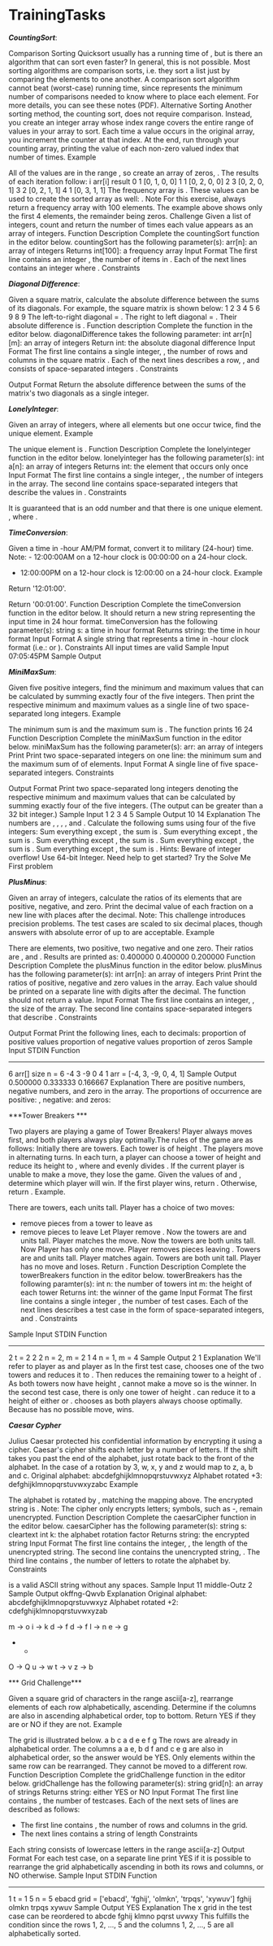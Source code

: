 # TrainingTasks

***CountingSort***:

Comparison Sorting
Quicksort usually has a running time of , but is there an algorithm that can sort even faster? In general, this is not possible. Most sorting algorithms are comparison sorts, i.e. they sort a list just by comparing the elements to one another. A comparison sort algorithm cannot beat  (worst-case) running time, since represents the minimum number of comparisons needed to know where to place each element. For more details, you can see these notes (PDF).
Alternative Sorting
Another sorting method, the counting sort, does not require comparison. Instead, you create an integer array whose index range covers the entire range of values in your array to sort. Each time a value occurs in the original array, you increment the counter at that index. At the end, run through your counting array, printing the value of each non-zero valued index that number of times.
Example

All of the values are in the range , so create an array of zeros, . The results of each iteration follow:
i	arr[i]	result
0	1	[0, 1, 0, 0]
1	1	[0, 2, 0, 0]
2	3	[0, 2, 0, 1]
3	2	[0, 2, 1, 1]
4	1	[0, 3, 1, 1]
The frequency array is . These values can be used to create the sorted array as well: .
Note
For this exercise, always return a frequency array with 100 elements. The example above shows only the first 4 elements, the remainder being zeros.
Challenge
Given a list of integers, count and return the number of times each value appears as an array of integers.
Function Description
Complete the countingSort function in the editor below.
countingSort has the following parameter(s):
arr[n]: an array of integers
Returns
int[100]: a frequency array
Input Format
The first line contains an integer , the number of items in .
Each of the next  lines contains an integer  where .
Constraints



***Diagonal Difference***:

Given a square matrix, calculate the absolute difference between the sums of its diagonals.
For example, the square matrix  is shown below:
1 2 3
4 5 6
9 8 9
The left-to-right diagonal = . The right to left diagonal = . Their absolute difference is .
Function description
Complete the  function in the editor below.
diagonalDifference takes the following parameter:
int arr[n][m]: an array of integers
Return
int: the absolute diagonal difference
Input Format
The first line contains a single integer, , the number of rows and columns in the square matrix .
Each of the next  lines describes a row, , and consists of  space-separated integers .
Constraints

Output Format
Return the absolute difference between the sums of the matrix's two diagonals as a single integer.


***LonelyInteger***:

Given an array of integers, where all elements but one occur twice, find the unique element.
Example

The unique element is .
Function Description
Complete the lonelyinteger function in the editor below.
lonelyinteger has the following parameter(s):
int a[n]: an array of integers
Returns
int: the element that occurs only once
Input Format
The first line contains a single integer, , the number of integers in the array.
The second line contains  space-separated integers that describe the values in .
Constraints

It is guaranteed that  is an odd number and that there is one unique element.
, where .



***TimeConversion***:

Given a time in -hour AM/PM format, convert it to military (24-hour) time.
Note: - 12:00:00AM on a 12-hour clock is 00:00:00 on a 24-hour clock.
- 12:00:00PM on a 12-hour clock is 12:00:00 on a 24-hour clock.
Example

Return '12:01:00'.

Return '00:01:00'.
Function Description
Complete the timeConversion function in the editor below. It should return a new string representing the input time in 24 hour format.
timeConversion has the following parameter(s):
string s: a time in  hour format
Returns
string: the time in  hour format
Input Format
A single string  that represents a time in -hour clock format (i.e.:  or ).
Constraints
All input times are valid
Sample Input
07:05:45PM
Sample Output


***MiniMaxSum***:

Given five positive integers, find the minimum and maximum values that can be calculated by summing exactly four of the five integers. Then print the respective minimum and maximum values as a single line of two space-separated long integers.
Example

The minimum sum is  and the maximum sum is . The function prints
16 24
Function Description
Complete the miniMaxSum function in the editor below.
miniMaxSum has the following parameter(s):
arr: an array of  integers
Print
Print two space-separated integers on one line: the minimum sum and the maximum sum of  of  elements.
Input Format
A single line of five space-separated integers.
Constraints

Output Format
Print two space-separated long integers denoting the respective minimum and maximum values that can be calculated by summing exactly four of the five integers. (The output can be greater than a 32 bit integer.)
Sample Input
1 2 3 4 5
Sample Output
10 14
Explanation
The numbers are , , , , and . Calculate the following sums using four of the five integers:
Sum everything except , the sum is .
Sum everything except , the sum is .
Sum everything except , the sum is .
Sum everything except , the sum is .
Sum everything except , the sum is .
Hints: Beware of integer overflow! Use 64-bit Integer.
Need help to get started? Try the Solve Me First problem



***PlusMinus***:

Given an array of integers, calculate the ratios of its elements that are positive, negative, and zero. Print the decimal value of each fraction on a new line with  places after the decimal.
Note: This challenge introduces precision problems. The test cases are scaled to six decimal places, though answers with absolute error of up to  are acceptable.
Example

There are  elements, two positive, two negative and one zero. Their ratios are ,  and . Results are printed as:
0.400000
0.400000
0.200000
Function Description
Complete the plusMinus function in the editor below.
plusMinus has the following parameter(s):
int arr[n]: an array of integers
Print
Print the ratios of positive, negative and zero values in the array. Each value should be printed on a separate line with  digits after the decimal. The function should not return a value.
Input Format
The first line contains an integer, , the size of the array.
The second line contains  space-separated integers that describe .
Constraints


Output Format
Print the following  lines, each to  decimals:
proportion of positive values
proportion of negative values
proportion of zeros
Sample Input
STDIN           Function
-----           --------
6               arr[] size n = 6
-4 3 -9 0 4 1   arr = [-4, 3, -9, 0, 4, 1]
Sample Output
0.500000
0.333333
0.166667
Explanation
There are  positive numbers,  negative numbers, and  zero in the array.
The proportions of occurrence are positive:  , negative:  and zeros:


***Tower Breakers ***

Two players are playing a game of Tower Breakers! Player  always moves first, and both players always play optimally.The rules of the game are as follows:
Initially there are  towers.
Each tower is of height .
The players move in alternating turns.
In each turn, a player can choose a tower of height  and reduce its height to , where  and  evenly divides .
If the current player is unable to make a move, they lose the game.
Given the values of  and , determine which player will win. If the first player wins, return . Otherwise, return .
Example.   

There are  towers, each  units tall. Player  has a choice of two moves: 
- remove  pieces from a tower to leave  as  
- remove  pieces to leave 
Let Player  remove . Now the towers are  and  units tall.
Player  matches the move. Now the towers are both  units tall.
Now Player  has only one move.
Player  removes  pieces leaving . Towers are  and  units tall. 
Player  matches again. Towers are both  unit tall.
Player  has no move and loses. Return .
Function Description
Complete the towerBreakers function in the editor below.
towerBreakers has the following paramter(s):
int n: the number of towers
int m: the height of each tower
Returns
int: the winner of the game
Input Format
The first line contains a single integer , the number of test cases. 
Each of the next  lines describes a test case in the form of  space-separated integers,  and .
Constraints


Sample Input
STDIN   Function
-----   --------
2       t = 2
2 2     n = 2, m = 2
1 4     n = 1, m = 4
Sample Output
2
1
Explanation
We'll refer to player  as  and player  as 
In the first test case,  chooses one of the two towers and reduces it to . Then  reduces the remaining tower to a height of . As both towers now have height ,  cannot make a move so  is the winner.
In the second test case, there is only one tower of height .  can reduce it to a height of either  or .  chooses  as both players always choose optimally. Because  has no possible move,  wins.



***Caesar Cypher***

Julius Caesar protected his confidential information by encrypting it using a cipher. Caesar's cipher shifts each letter by a number of letters. If the shift takes you past the end of the alphabet, just rotate back to the front of the alphabet. In the case of a rotation by 3, w, x, y and z would map to z, a, b and c.
Original alphabet:      abcdefghijklmnopqrstuvwxyz
Alphabet rotated +3:    defghijklmnopqrstuvwxyzabc
Example 
 

The alphabet is rotated by , matching the mapping above. The encrypted string is .
Note: The cipher only encrypts letters; symbols, such as -, remain unencrypted.
Function Description
Complete the caesarCipher function in the editor below.
caesarCipher has the following parameter(s):
string s: cleartext
int k: the alphabet rotation factor
Returns
string: the encrypted string
Input Format
The first line contains the integer, , the length of the unencrypted string. 
The second line contains the unencrypted string, . 
The third line contains , the number of letters to rotate the alphabet by.
Constraints
 
 
 is a valid ASCII string without any spaces.
Sample Input
11
middle-Outz
2
Sample Output
okffng-Qwvb
Explanation
Original alphabet:      abcdefghijklmnopqrstuvwxyz
Alphabet rotated +2:    cdefghijklmnopqrstuvwxyzab

m -> o
i -> k
d -> f
d -> f
l -> n
e -> g
-    -
O -> Q
u -> w
t -> v
z -> b



*** Grid Challenge***

Given a square grid of characters in the range ascii[a-z], rearrange elements of each row alphabetically, ascending. Determine if the columns are also in ascending alphabetical order, top to bottom. Return YES if they are or NO if they are not.
Example 

The grid is illustrated below.
a b c
a d e
e f g
The rows are already in alphabetical order. The columns a a e, b d f and c e g are also in alphabetical order, so the answer would be YES. Only elements within the same row can be rearranged. They cannot be moved to a different row.
Function Description
Complete the gridChallenge function in the editor below.
gridChallenge has the following parameter(s):
string grid[n]: an array of strings
Returns
string: either YES or NO
Input Format
The first line contains , the number of testcases.
Each of the next  sets of lines are described as follows: 
- The first line contains , the number of rows and columns in the grid. 
- The next  lines contains a string of length 
Constraints
 
 
Each string consists of lowercase letters in the range ascii[a-z]
Output Format
For each test case, on a separate line print YES if it is possible to rearrange the grid alphabetically ascending in both its rows and columns, or NO otherwise.
Sample Input
STDIN   Function
-----   --------
1       t = 1
5       n = 5
ebacd   grid = ['ebacd', 'fghij', 'olmkn', 'trpqs', 'xywuv']
fghij
olmkn
trpqs
xywuv
Sample Output
YES
Explanation
The x grid in the  test case can be reordered to
abcde
fghij
klmno
pqrst
uvwxy
This fulfills the condition since the rows 1, 2, ..., 5 and the columns 1, 2, ..., 5 are all alphabetically sorted.
